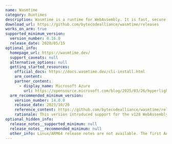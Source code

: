 ```yaml
---
name: Wasmtime
category: Runtimes
description: Wasmtime is a runtime for WebAssembly. It is fast, secure, configurable, supports a rich set of APIs, and compliant by standards.
download_url: https://github.com/bytecodealliance/wasmtime/releases
works_on_arm: true
supported_minimum_version:
  version_number: 0.16.0
  release_date: 2020/05/15
optional_info:
  homepage_url: https://wasmtime.dev/
  support_caveats: null
  alternative_options: null
  getting_started_resources:
    official_docs: https://docs.wasmtime.dev/cli-install.html
    arm_content:
    partner_content:
      - display_name: Microsoft Azure
        url: https://opensource.microsoft.com/blog/2025/03/26/hyperlight-wasm-fast-secure-and-os-free/
  arm_recommended_minimum_version:
    version_number: 14.0.0
    release_date: 2023/10/20
    reference_content: https://github.com/bytecodealliance/wasmtime/releases/tag/v14.0.0
    rationale: This version introduced support for the v128 WebAssembly type on aarch64 architectures, enhancing Wasmtime's capabilities on ARM-based Linux systems.  The intention of this type is to allow platforms to perform typed between two functions that take or return v128 wasm values.
optional_hidden_info:
  release_notes__supported_minimum: null
  release_notes__recommended_minimum: null
  other_info: Linux/ARM64 release notes are not available. The first AArch64 release (tar) is available in version 0.16.0. Binary inside this tar archive executes on Neoverse N1.
---
```

